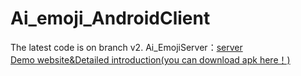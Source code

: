 # Ai_emoji_AndroidClient
The latest code is on branch v2.
Ai_EmojiServer：[server](https://github.com/GGADprogrammer/Ai_Emoji_Paste_Based_on_Baidu_Face_Detect_Server)  
[Demo website&Detailed introduction(you can download apk here！)](http://212.64.48.72/)  
